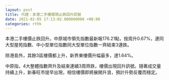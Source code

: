```yaml
---
layout: post
title: 代理：本港二手樓價現止跌回升訊號
date: 2021-02-05 17:13:02.000000000 +08:00
categories: rthk
---
```


本港二手樓價止跌回升。中原城市領先指數最新報176.21點，按周升0.67%，連同大型屋苑指數、中小型單位指數同大型單位指數一齊結束3連跌。

除港島外，其餘3區樓價都上升，新界東樓價升幅最多，達1.64%。

中原指，4大整體指數齊升及結束連續3周齊跌，樓價出現回升訊號。隨著成交量持續上升，新春旺市提早出現，相信樓價即將展開升浪，預計升勢反覆而穩定。
